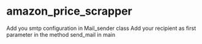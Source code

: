 # amazon_price_scrapper

Add you smtp configuration in Mail_sender class 
Add your recipient as first parameter in the method send_mail in main
